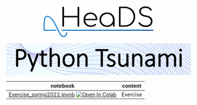 <p align="center">
    <img src="../figures/HeaDS_logo_large_withTitle.png" width="300">
</p>
<p align="center">
   <img src="../figures/tsunami_logo.PNG" width="600">
  
notebook             | content
----                 | ------
[Exercise_spring2022.ipynb](Exercise_spring2022.ipynb) [![Open In Colab](https://colab.research.google.com/assets/colab-badge.svg)](https://colab.research.google.com/github/Center-for-Health-Data-Science/PythonTsunami/blob/june2022/Exercise/Exercise_spring2022.ipynb) | Exercise
  
